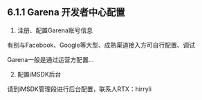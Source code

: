 ## 6.1.1  Garena 开发者中心配置

1. 注册、配置Garena账号信息    
    
 有别与Facebook、Google等大型、成熟渠道接入方可自行配置、调试    

 Garena一般是通过运营方配置...

     

2. 配置iMSDK后台

 请到iMSDK管理段进行后台配置，联系人RTX：hirryli